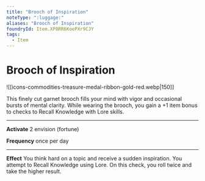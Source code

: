 ```yaml
---
title: "Brooch of Inspiration"
noteType: ":luggage:"
aliases: "Brooch of Inspiration"
foundryId: Item.XP8RR6KoePXr9CJY
tags:
  - Item
---
```


# Brooch of Inspiration
![[icons-commodities-treasure-medal-ribbon-gold-red.webp|150]]

This finely cut garnet brooch fills your mind with vigor and occasional bursts of mental clarity. While wearing the brooch, you gain a +1 item bonus to checks to Recall Knowledge with Lore skills.

* * *

**Activate** 2 envision (fortune)

**Frequency** once per day

* * *

**Effect** You think hard on a topic and receive a sudden inspiration. You attempt to Recall Knowledge using Lore. On this check, you roll twice and take the higher result.
